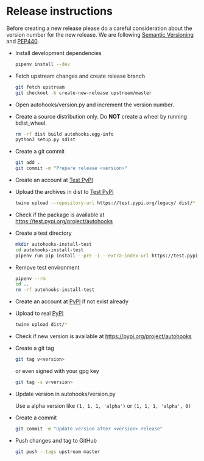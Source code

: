 # Release instructions

Before creating a new release please do a careful consideration about the
version number for the new release. We are following [Semantic Versioning](https://semver.org/)
and [PEP440](https://www.python.org/dev/peps/pep-0440/).

* Install development dependencies

  ```sh
  pipenv install --dev
  ```

* Fetch upstream changes and create release branch

  ```sh
  git fetch upstream
  git checkout -b create-new-release upstream/master
  ```

* Open autohooks/version.py
  and increment the version number.

* Create a source distribution only. Do **NOT** create a wheel by running
  bdist_wheel.

  ```sh
  rm -rf dist build autohooks.egg-info
  python3 setup.py sdist
  ```

* Create a git commit

  ```sh
  git add .
  git commit -m "Prepare release <version>"
  ```

* Create an account at [Test PyPI](https://packaging.python.org/guides/using-testpypi/)

* Upload the archives in dist to [Test PyPI](https://test.pypi.org/)

  ```sh
  twine upload --repository-url https://test.pypi.org/legacy/ dist/*
  ```

* Check if the package is available at https://test.pypi.org/project/autohooks

* Create a test directory

  ```sh
  mkdir autohooks-install-test
  cd autohooks-install-test
  pipenv run pip install --pre -I --extra-index-url https://test.pypi.org/simple/ autohooks
  ```

* Remove test environment

  ```sh
  pipenv --rm
  cd ..
  rm -rf autohooks-install-test
  ```

* Create an account at [PyPI](https://pypi.org/) if not exist already

* Upload to real [PyPI](https://pypi.org/)

  ```sh
  twine upload dist/*
  ```

* Check if new version is available at https://pypi.org/project/autohooks

* Create a git tag

  ```sh
  git tag v<version>
  ```

  or even signed with your gpg key

  ```sh
  git tag -s v<version>
  ```

* Update version in autohooks/version.py

  Use a alpha version like `(1, 1, 1, 'alpha')` or
  `(1, 1, 1, 'alpha', 0)`

* Create a commit

  ```sh
  git commit -m "Update version after <version> release"
  ```

* Push changes and tag to GitHub

  ```sh
  git push --tags upstream master
  ```
